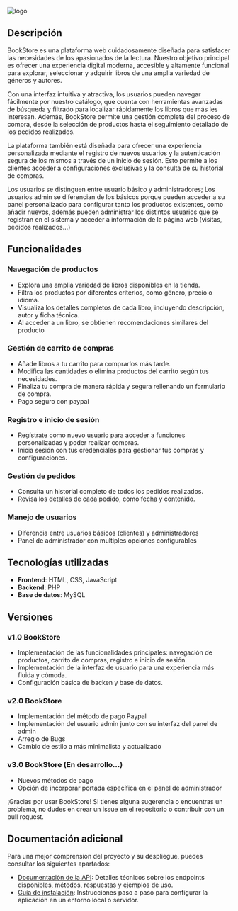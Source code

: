 ![logo](https://github.com/MariD3v/Mari_BookStore/blob/29955b2fb52c99137fe266f63d30ac5301354ad4/public/assets/banner%20logo.png)

## Descripción

BookStore es una plataforma web cuidadosamente diseñada para satisfacer las necesidades de los apasionados de la lectura. Nuestro objetivo principal es ofrecer una experiencia digital moderna, accesible y altamente funcional para explorar, seleccionar y adquirir libros de una amplia variedad de géneros y autores.

Con una interfaz intuitiva y atractiva, los usuarios pueden navegar fácilmente por nuestro catálogo, que cuenta con herramientas avanzadas de búsqueda y filtrado para localizar rápidamente los libros que más les interesan. Además, BookStore permite una gestión completa del proceso de compra, desde la selección de productos hasta el seguimiento detallado de los pedidos realizados.

La plataforma también está diseñada para ofrecer una experiencia personalizada mediante el registro de nuevos usuarios y la autenticación segura de los mismos a través de un inicio de sesión. Esto permite a los clientes acceder a configuraciones exclusivas y la consulta de su historial de compras. 

Los usuarios se distinguen entre usuario básico y administradores; Los usuarios admin se diferencian de los básicos porque pueden acceder a su panel personalizado para configurar tanto los productos existentes, como añadir nuevos, además pueden administrar los distintos usuarios que se registran en el sistema y acceder a información de la página web (visitas, pedidos realizados...)

## Funcionalidades

### Navegación de productos
- Explora una amplia variedad de libros disponibles en la tienda.
- Filtra los productos por diferentes criterios, como género, precio o idioma.
- Visualiza los detalles completos de cada libro, incluyendo descripción, autor y ficha técnica.
- Al acceder a un libro, se obtienen recomendaciones similares del producto

### Gestión de carrito de compras
- Añade libros a tu carrito para comprarlos más tarde.
- Modifica las cantidades o elimina productos del carrito según tus necesidades.
- Finaliza tu compra de manera rápida y segura rellenando un formulario de compra.
- Pago seguro con paypal

### Registro e inicio de sesión
- Regístrate como nuevo usuario para acceder a funciones personalizadas y poder realizar compras.
- Inicia sesión con tus credenciales para gestionar tus compras y configuraciones.

### Gestión de pedidos
- Consulta un historial completo de todos los pedidos realizados.
- Revisa los detalles de cada pedido, como fecha y contenido.

### Manejo de usuarios
- Diferencia entre usuarios básicos (clientes) y administradores
- Panel de administrador con multiples opciones configurables

## Tecnologías utilizadas
- **Frontend**: HTML, CSS, JavaScript
- **Backend**: PHP
- **Base de datos**: MySQL

## Versiones

### v1.0 BookStore
- Implementación de las funcionalidades principales: navegación de productos, carrito de compras, registro e inicio de sesión.
- Implementación de la interfaz de usuario para una experiencia más fluida y cómoda.
- Configuración básica de backen y base de datos.

### v2.0 BookStore
- Implementación del método de pago Paypal
- Implementación del usuario admin junto con su interfaz del panel de admin
- Arreglo de Bugs
- Cambio de estilo a más minimalista y actualizado

### v3.0 BookStore (En desarrollo...)
- Nuevos métodos de pago
- Opción de incorporar portada específica en el panel de administrador

¡Gracias por usar BookStore! Si tienes alguna sugerencia o encuentras un problema, no dudes en crear un issue en el repositorio o contribuir con un pull request.


## Documentación adicional

Para una mejor comprensión del proyecto y su despliegue, puedes consultar los siguientes apartados:

- [Documentación de la API](./api/documentacion_api.md): Detalles técnicos sobre los endpoints disponibles, métodos, respuestas y ejemplos de uso.
- [Guía de instalación](./INSTALACION.md): Instrucciones paso a paso para configurar la aplicación en un entorno local o servidor.